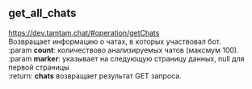 ## get_all_chats
https://dev.tamtam.chat/#operation/getChats  
Возвращает информацию о чатах, в которых участвовал бот.  
:param **count**: количествово анализируемых чатов (максмум 100).  
:param **marker**: указывает на следующую страницу данных, null для первой страницы  
:return: **chats** возвращает результат GET запроса.